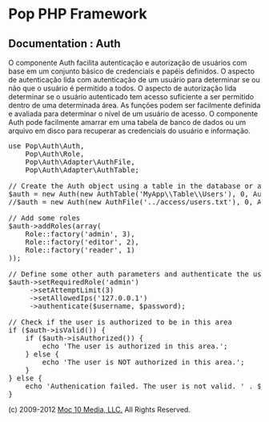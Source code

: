 Pop PHP Framework
=================

Documentation : Auth
--------------------

O componente Auth facilita autenticação e autorização de usuários com base em um conjunto básico de credenciais e papéis definidos. O aspecto de autenticação lida com autenticação de um usuário para determinar se ou não que o usuário é permitido a todos. O aspecto de autorização lida determinar se o usuário autenticado tem acesso suficiente a ser permitido dentro de uma determinada área. As funções podem ser facilmente definida e avaliada para determinar o nível de um usuário de acesso. O componente Auth pode facilmente amarrar em uma tabela de banco de dados ou um arquivo em disco para recuperar as credenciais do usuário e informação.


<pre>
use Pop\Auth\Auth,
    Pop\Auth\Role,
    Pop\Auth\Adapter\AuthFile,
    Pop\Auth\Adapter\AuthTable;

// Create the Auth object using a table in the database or a local access file.
$auth = new Auth(new AuthTable('MyApp\\Table\\Users'), 0, Auth::ENCRYPT_SHA1);
//$auth = new Auth(new AuthFile('../access/users.txt'), 0, Auth::ENCRYPT_SHA1);

// Add some roles
$auth->addRoles(array(
    Role::factory('admin', 3),
    Role::factory('editor', 2),
    Role::factory('reader', 1)
));

// Define some other auth parameters and authenticate the user
$auth->setRequiredRole('admin')
     ->setAttemptLimit(3)
     ->setAllowedIps('127.0.0.1')
     ->authenticate($username, $password);

// Check if the user is authorized to be in this area
if ($auth->isValid()) {
    if ($auth->isAuthorized()) {
        echo 'The user is authorized in this area.';
    } else {
        echo 'The user is NOT authorized in this area.';
    }
} else {
    echo 'Authenication failed. The user is not valid. ' . $auth->getResultMessage();
}
</pre>

(c) 2009-2012 [Moc 10 Media, LLC.](http://www.moc10media.com) All Rights Reserved.
